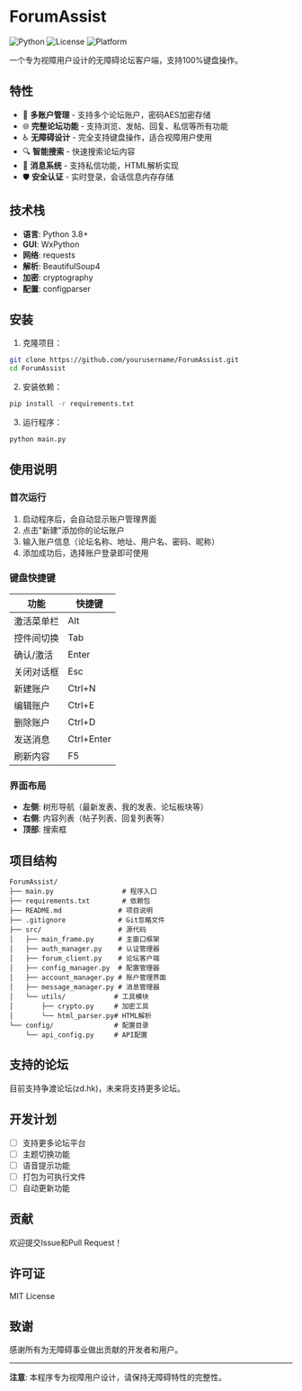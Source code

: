 # ForumAssist

![Python](https://img.shields.io/badge/Python-3.8%2B-blue.svg)
![License](https://img.shields.io/badge/License-MIT-green.svg)
![Platform](https://img.shields.io/badge/Platform-Windows-orange.svg)

一个专为视障用户设计的无障碍论坛客户端，支持100%键盘操作。

## 特性

- 🔐 **多账户管理** - 支持多个论坛账户，密码AES加密存储
- 🌐 **完整论坛功能** - 支持浏览、发帖、回复、私信等所有功能
- ♿ **无障碍设计** - 完全支持键盘操作，适合视障用户使用
- 🔍 **智能搜索** - 快速搜索论坛内容
- 💬 **消息系统** - 支持私信功能，HTML解析实现
- 🛡️ **安全认证** - 实时登录，会话信息内存存储

## 技术栈

- **语言**: Python 3.8+
- **GUI**: WxPython
- **网络**: requests
- **解析**: BeautifulSoup4
- **加密**: cryptography
- **配置**: configparser

## 安装

1. 克隆项目：
```bash
git clone https://github.com/yourusername/ForumAssist.git
cd ForumAssist
```

2. 安装依赖：
```bash
pip install -r requirements.txt
```

3. 运行程序：
```bash
python main.py
```

## 使用说明

### 首次运行

1. 启动程序后，会自动显示账户管理界面
2. 点击"新建"添加你的论坛账户
3. 输入账户信息（论坛名称、地址、用户名、密码、昵称）
4. 添加成功后，选择账户登录即可使用

### 键盘快捷键

| 功能 | 快捷键 |
|------|--------|
| 激活菜单栏 | Alt |
| 控件间切换 | Tab |
| 确认/激活 | Enter |
| 关闭对话框 | Esc |
| 新建账户 | Ctrl+N |
| 编辑账户 | Ctrl+E |
| 删除账户 | Ctrl+D |
| 发送消息 | Ctrl+Enter |
| 刷新内容 | F5 |

### 界面布局

- **左侧**: 树形导航（最新发表、我的发表、论坛板块等）
- **右侧**: 内容列表（帖子列表、回复列表等）
- **顶部**: 搜索框

## 项目结构

```
ForumAssist/
├── main.py                 # 程序入口
├── requirements.txt        # 依赖包
├── README.md              # 项目说明
├── .gitignore             # Git忽略文件
├── src/                   # 源代码
│   ├── main_frame.py      # 主窗口框架
│   ├── auth_manager.py    # 认证管理器
│   ├── forum_client.py    # 论坛客户端
│   ├── config_manager.py  # 配置管理器
│   ├── account_manager.py # 账户管理界面
│   ├── message_manager.py # 消息管理器
│   └── utils/            # 工具模块
│       ├── crypto.py     # 加密工具
│       └── html_parser.py# HTML解析
└── config/               # 配置目录
    └── api_config.py     # API配置
```

## 支持的论坛

目前支持争渡论坛(zd.hk)，未来将支持更多论坛。

## 开发计划

- [ ] 支持更多论坛平台
- [ ] 主题切换功能
- [ ] 语音提示功能
- [ ] 打包为可执行文件
- [ ] 自动更新功能

## 贡献

欢迎提交Issue和Pull Request！

## 许可证

MIT License

## 致谢

感谢所有为无障碍事业做出贡献的开发者和用户。

---

**注意**: 本程序专为视障用户设计，请保持无障碍特性的完整性。